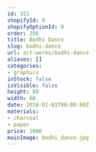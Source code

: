 ```yaml
---
id: 311
shopifyId: 0
shopifyOptionId: 0
order: 256
title: Bodhi Dance
slug: bodhi-dance
url: art-works/bodhi-dance
aliases: []
categories:
- graphics
inStock: false
isVisible: false
height: 80
width: 60
date: 2018-01-01T00:00:00Z
materials:
- charcoal
- paper
price: 1000
mainImage: bodhi_dance.jpg
---
```

